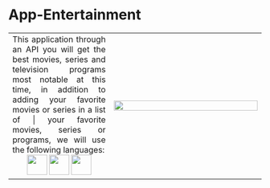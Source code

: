 # App-Entertainment
 <table>
  <td align="justify" width=40%>
  This application through an API you will get the best movies, series and television programs most notable at this time, in addition to adding your favorite movies or series in a list of |   your favorite movies, series or programs, we will use the following languages:
   <div align="center">
     <img src="https://i.ibb.co/pKKrwn3/javascript-js-icon-2048x2048-nyxvtvk0.png" witdh="40px" height="40px">
     <img src="https://i.ibb.co/tL1v6Jt/html-5.png" witdh="40px" height="40px">
     <img src="https://i.ibb.co/j86Drxg/css-3.png" witdh="40px" height="40px">  
   </div>
  </td>
  <td width=60%>
   <img src="https://media0.giphy.com/media/XZ0lh4zVU9fOuBAZK5/200.gif?cid=6c09b952lnl3etuaq2qsnw8dfumf8mza39ro1vytx56025kd&ep=v1_gifs_search&rid=200.gif&ct=g" width = 100% height=40%">
  </td>
 </table>
